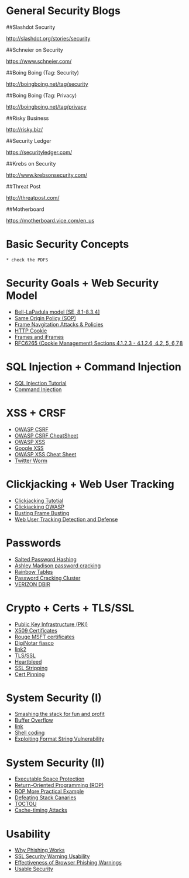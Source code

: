 # General Security Blogs
##Slashdot Security

<a href="http://slashdot.org/stories/security" target="_blank">http://slashdot.org/stories/security</a></li>

##Schneier on Security

<a href="https://www.schneier.com/" target="_blank">https://www.schneier.com/</a></li>

##Boing Boing (Tag: Security)

<a href="http://boingboing.net/tag/security" target="_blank">http://boingboing.net/tag/security</a></li>

##Boing Boing (Tag: Privacy)

<a href="http://boingboing.net/tag/privacy" target="_blank">http://boingboing.net/tag/privacy</a></li>

##Risky Business

<a href="http://risky.biz/" target="_blank">http://risky.biz/<br>

##Security Ledger

<a href="https://securityledger.com/" target="_blank">https://securityledger.com/</a></li>

##Krebs on Security

<a href="http://www.krebsonsecurity.com/">http://www.krebsonsecurity.com/</a></li>

##Threat Post

<a href="http://threatpost.com/" target="_blank">http://threatpost.com/</a></li>

##Motherboard

<a href="https://motherboard.vice.com/en_us">https://motherboard.vice.com/en_us</a><br>


# Basic Security Concepts
    * check the PDFS

# Security Goals + Web Security Model

<ul>
<li><a href="http://www.cl.cam.ac.uk/%7Erja14/Papers/SEv2-c08.pdf">Bell-LaPadula model [SE, 8.1-8.3.4]</a></li>
<li><a href="https://en.wikipedia.org/wiki/Same_origin_policy">Same Origin Policy (SOP)</a></li>
<li><a href="http://seclab.stanford.edu/websec/frames/navigation/">Frame Navgitation Attacks &amp; Policies</a></li>
<li><a href="https://en.wikipedia.org/wiki/HTTP_cookie">HTTP Cookie</a></li>
<li><a href="http://javascript.info/tutorial/frames-and-iframes">Frames and iFrames</a></li>
<li><a href="https://tools.ietf.org/html/rfc6265">RFC6265 (Cookie Management) Sections 4.1.2.3 - 4.1.2.6, 4.2, 5, 6,7,8</a></li>
</ul>

# SQL Injection + Command Injection

<ul>
<li><a href="http://www.unixwiz.net/techtips/sql-injection.html">SQL Injection Tutorial</a></li>
<li><a href="https://www.owasp.org/index.php/Command_Injection">Command Injection</a></li>
</ul>

# XSS + CRSF

<ul>
<li><a href="https://www.owasp.org/index.php/Cross-Site_Request_Forgery_%28CSRF%29">OWASP CSRF</a></li>
<li><a href="https://www.owasp.org/index.php/Cross-Site_Request_Forgery_%28CSRF%29_Prevention_Cheat_Sheet">OWASP CSRF CheatSheet</a></li>
<li><a href="https://www.owasp.org/index.php/Cross-site_Scripting_%28XSS%29">OWASP XSS</a></li>
<li><a href="https://www.google.com/about/appsecurity/learning/xss/">Google XSS</a></li>
<li><a href="https://www.owasp.org/index.php/XSS_%28Cross_Site_Scripting%29_Prevention_Cheat_Sheet">OWASP XSS Cheat Sheet</a></li>
<li><a href="http://www.dcortesi.com/blog/2009/04/11/twitter-stalkdaily-worm-postmortem/">Twitter Worm</a></li>
</ul>

# Clickjacking + Web User Tracking

<ul>
<li><a href="http://javascript.info/clickjacking">Clickjacking Tutotial</a></li>
<li><a href="https://www.owasp.org/index.php/Clickjacking">Clickjacking OWASP</a></li>
<li><a href="http://seclab.stanford.edu/websec/framebusting/">Busting Frame Busting</a></li>
<li><a href="http://www.franziroesner.com/pdf/webtracking-NSDI2012.pdf">Web User Tracking Detection and Defense</a></li>
</ul>

# Passwords

<ul>
<li><a href="https://crackstation.net/hashing-security.htm">Salted Password Hashing</a></li>
<li><a href="https://arstechnica.com/security/2015/09/once-seen-as-bulletproof-11-million-ashley-madison-passwords-already-cracked/">Ashley Madison password cracking</a></li>
<li><a href="https://en.wikipedia.org/wiki/Rainbow_table">Rainbow Tables</a></li>
<li><a href="https://arstechnica.com/security/2012/12/25-gpu-cluster-cracks-every-standard-windows-password-in-6-hours/">Password Cracking Cluster</a> </li>
<li><a href="http://www.verizonenterprise.com/verizon-insights-lab/dbir/">VERIZON DBIR</a></li>
</ul>

#  Crypto +  Certs + TLS/SSL

<ul>
<li><a href="http://pki-tutorial.readthedocs.io/en/latest/#">Public Key Infrastructure (PKI)</a></li>
<li><a href="https://en.wikipedia.org/wiki/X.509">X509 Certificates</a></li>
<li><a href="http://www.zdnet.com/article/microsoft-blacklists-improperly-issued-ssl-certificate-affecting-all-versions-of-windows/">Rouge MSFT certificates</a></li>
<li><a href="https://www.f-secure.com/weblog/archives/00002228.html">DigiNotar fiasco</a></li>
<li><a href="https://threatpost.com/final-report-diginotar-hack-shows-total-compromise-ca-servers-103112/77170/">link2</a></li>
<li><a href="https://en.wikipedia.org/wiki/Transport_Layer_Security#Protocol_details">TLS/SSL</a></li>
<li><a href="https://en.wikipedia.org/wiki/Heartbleed">Heartbleed</a></li>
<li><a href="https://www.linkedin.com/pulse/ssl-stripping-newbies-avinash-sm">SSL Stripping</a></li>
<li><a href="https://nakedsecurity.sophos.com/2013/05/28/certificate-pinning-first-for-websites-now-for-software/">Cert Pinning</a></li>
</ul>


# System Security (I)

<ul>
<li><a href="http://phrack.org/issues/49/14.html">Smashing the stack for fun and profit</a></li>
<li><a href="http://cse.msu.edu/%7Ecse825/lectures05/09_Buffer_Overflow.pdf">Buffer Overflow</a></li>
<li><a href="http://www.cse.scu.edu/%7Etschwarz/coen152_05/Lectures/BufferOverflow.html">link</a></li>
<li><a href="http://www.vividmachines.com/shellcode/shellcode.html">Shell coding</a></li>
<li><a href="http://crypto.stanford.edu/cs155old/cs155-spring08/papers/formatstring-1.2.pdf">Exploiting Format String Vulnerability</a></li>
</ul>

# System Security (II)

<ul>
<li><a href="https://en.wikipedia.org/wiki/Executable_space_protection">Executable Space Protection</a></li>
<li><a href="http://cseweb.ucsd.edu/%7Ehovav/papers/s07.html">Return-Oriented Programming (ROP)</a></li>
<li><a href="http://codearcana.com/posts/2013/05/28/introduction-to-return-oriented-programming-rop.html">ROP More Practical Example</a></li>
<li><a href="https://www.cs.purdue.edu/homes/xyzhang/spring07/Papers/defeat-stackguard.pdf">Defeating Stack Canaries</a></li>
<li><a href="https://en.wikipedia.org/wiki/Time_of_check_to_time_of_use">TOCTOU</a></li>
<li><a href="http://cr.yp.to/antiforgery/cachetiming-20050414.pdf">Cache-timing Attacks</a></li>
</ul>

# Usability

<ul>
<li><a href="http://www.cs.berkeley.edu/%7Etygar/papers/Phishing/why_phishing_works.pdf">Why Phishing Works</a></li>
<li><a href="https://research.google.com/pubs/pub43265.html">SSL Security Warning Usability</a></li>
<li><a href="http://www.guanotronic.com/%7Eserge/chi1210-egelman.pdf">Effectiveness of Browser Phishing Warnings</a></li>
<li><a href="http://www.usablesecurity.org/emperor/emperor.pdf">Usable Security</a>
</ul>
